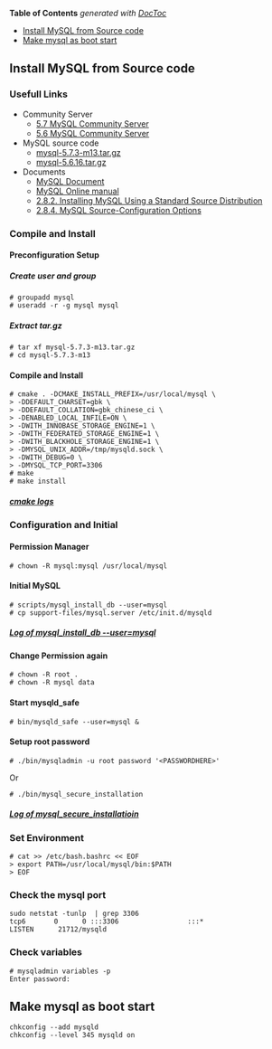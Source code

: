 <!-- START doctoc generated TOC please keep comment here to allow auto update -->
<!-- DON'T EDIT THIS SECTION, INSTEAD RE-RUN doctoc TO UPDATE -->
**Table of Contents**  *generated with [DocToc](https://github.com/thlorenz/doctoc)*

- [Install MySQL from Source code](#install-mysql-from-source-code)
- [Make mysql as boot start](#make-mysql-as-boot-start)

<!-- END doctoc generated TOC please keep comment here to allow auto update -->

## Install MySQL from Source code
### Usefull Links
- Community Server
    - [5.7 MySQL Community Server](http://dev.mysql.com/downloads/mysql/)
    - [5.6 MySQL Community Server](http://dev.mysql.com/downloads/mysql/5.6.html)
- MySQL source code
    - [mysql-5.7.3-m13.tar.gz](http://cdn.mysql.com/Downloads/MySQL-5.7/mysql-5.7.3-m13.tar.gz)
    - [mysql-5.6.16.tar.gz](http://dev.mysql.com/get/Downloads/MySQL-5.6/mysql-5.6.16.tar.gz)
- Documents
  - [MySQL Document](http://dev.mysql.com/doc/)
  - [MySQL Online manual](http://dev.mysql.com/doc/refman/5.7/en/)
  - [2.8.2. Installing MySQL Using a Standard Source Distribution](http://dev.mysql.com/doc/refman/5.7/en/installing-source-distribution.html)
  - [2.8.4. MySQL Source-Configuration Options](http://dev.mysql.com/doc/refman/5.7/en/source-configuration-options.html)

### Compile and Install
#### Preconfiguration Setup
##### Create user and group

    # groupadd mysql
    # useradd -r -g mysql mysql

##### Extract tar.gz

    # tar xf mysql-5.7.3-m13.tar.gz
    # cd mysql-5.7.3-m13

#### Compile and Install

    # cmake . -DCMAKE_INSTALL_PREFIX=/usr/local/mysql \
    > -DDEFAULT_CHARSET=gbk \
    > -DDEFAULT_COLLATION=gbk_chinese_ci \
    > -DENABLED_LOCAL_INFILE=ON \
    > -DWITH_INNOBASE_STORAGE_ENGINE=1 \
    > -DWITH_FEDERATED_STORAGE_ENGINE=1 \
    > -DWITH_BLACKHOLE_STORAGE_ENGINE=1 \
    > -DMYSQL_UNIX_ADDR=/tmp/mysqld.sock \
    > -DWITH_DEBUG=0 \
    > -DMYSQL_TCP_PORT=3306
    # make
    # make install

##### [cmake logs](https://github.com/Marslo/MyNotes/blob/master/MySQL/MySQL_Cmake_Logs.md)

### Configuration and Initial
#### Permission Manager

    # chown -R mysql:mysql /usr/local/mysql

#### Initial MySQL

    # scripts/mysql_install_db --user=mysql
    # cp support-files/mysql.server /etc/init.d/mysqld

##### [Log of mysql_install_db --user=mysql](https://github.com/Marslo/MyNotes/blob/master/MySQL/mysql_install_db.md)

#### Change Permission again

    # chown -R root .
    # chown -R mysql data

#### Start mysqld_safe

    # bin/mysqld_safe --user=mysql &

#### Setup root password

    # ./bin/mysqladmin -u root password '<PASSWORDHERE>'
Or

    # ./bin/mysql_secure_installation

##### [Log of mysql_secure_installatioin](https://github.com/Marslo/MyNotes/blob/master/MySQL/mysql_secure_installation.md)

### Set Environment

    # cat >> /etc/bash.bashrc << EOF
    > export PATH=/usr/local/mysql/bin:$PATH
    > EOF

### Check the mysql port

    sudo netstat -tunlp  | grep 3306
    tcp6       0      0 :::3306                 :::*                    LISTEN      21712/mysqld

### Check variables

    # mysqladmin variables -p
    Enter password:

## Make mysql as boot start

    chkconfig --add mysqld
    chkconfig --level 345 mysqld on
